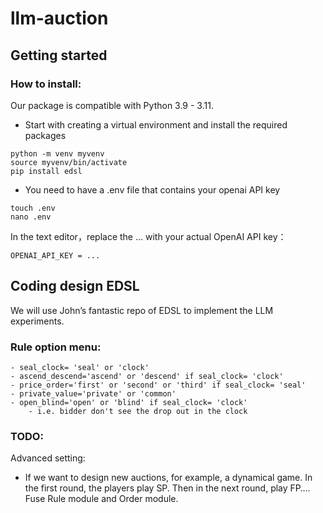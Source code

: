 # llm-auction

## Getting started

### How to install:
Our package is compatible with Python 3.9 - 3.11.

- Start with creating a virtual environment and install the required packages
```
python -m venv myvenv
source myvenv/bin/activate
pip install edsl
```
- You need to have a .env file that contains your openai API key
```
touch .env
nano .env
```
In the text editor，replace the  ... with your actual OpenAI API key：
```
OPENAI_API_KEY = ...
```

## Coding design EDSL
We will use John’s fantastic repo of EDSL to implement the LLM experiments. 

### Rule option menu: 
    - seal_clock= 'seal' or 'clock' 
    - ascend_descend='ascend' or 'descend' if seal_clock= 'clock' 
    - price_order='first' or 'second' or 'third' if seal_clock= 'seal'
    - private_value='private' or 'common'
    - open_blind='open' or 'blind' if seal_clock= 'clock' 
        - i.e. bidder don't see the drop out in the clock

### TODO:
Advanced setting:
- If we want to design new auctions, for example, a dynamical game. In the first round, the players play SP. Then in the next round, play FP….
Fuse Rule module and Order module.
